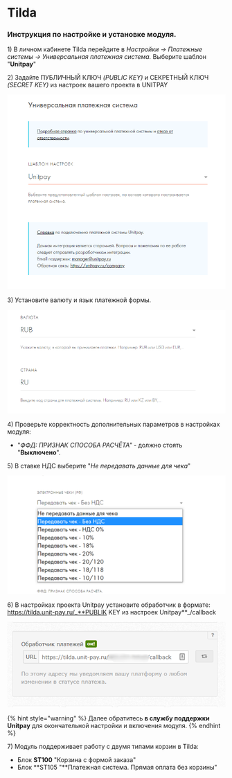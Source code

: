 # Tilda

### Инструкция по настройке и установке модуля.

1\) В личном кабинете Tilda перейдите в _Настройки -&gt; Платежные системы -&gt; Универсальная платежная система._ Выберите шаблон "**Unitpay**"

2\) Задайте ПУБЛИЧНЫЙ КЛЮЧ _\(PUBLIC KEY\)_ и СЕКРЕТНЫЙ КЛЮЧ _\(SECRET KEY\)_ из настроек вашего проекта в UNITPAY

![](../../.gitbook/assets/1.png)

3\) Установите валюту и язык платежной формы. 

![](../../.gitbook/assets/2.png)

4\) Проверьте корректность дополнительных параметров в настройках модуля:  
- "_ФФД: ПРИЗНАК СПОСОБА РАСЧЁТА"_ - должно стоять "**Выключено**".

5\) В ставке НДС выберите "_Не передавать данные для чека_"

![](../../.gitbook/assets/3%20%281%29.png)

6\) В настройках проекта Unitpay установите обработчик в формате:   
https://tilda.unit-pay.ru/_**PUBLIK KEY из настроек Unitpay**_/callback

![](../../.gitbook/assets/5.png)

{% hint style="warning" %}
Далее обратитесь **в службу поддержки Unitpay** для окончательной настройки и включения модуля. 
{% endhint %}

7\) Модуль поддерживает работу с двумя типами корзин в Tilda:

* Блок **ST100** "Корзина с формой заказа" 
* Блок **ST105 "**Платежная система. Прямая оплата без корзины"

